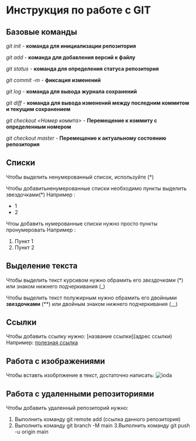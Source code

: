 # Инструкция по работе с GIT

## Базовые команды
*git init* - **команда для инициализации репозитория**

*git add* - **команда для добавления версий к файлу**

*git status* - **команда для определения статуса репозитория**

*git commit -m <message>* - **фиксация изменений**

*git log* - **команда для вывода журнала сохранений**

*git diff* - **команда для вывода изменений между последним коммитом и текущим сохранением**

*git checkout <Номер коммта>* - **Перемещение к коммиту с определенным номером** 

*git checkout master* - **Перемещение к актуальному состоянию репозитория**

## Списки

Чтобы выделить ненумерованный список, используйте (*)

Чтобы добавитьненумерованные списки необходимо пункты выделить звездочками(*)
Например :
* 1
* 2

Чтоы добавить нумерованные списки нужно просто пункты пронумеровать
Например :
1. Пункт 1
2. Пункт 2 

## Выделение текста

Чтобы выделить текст курсивом нужно обрамить его *звездочками* (*) или знаком нижнего подчеркивания (_)

Чтобы выделить текст полужирным нужно обрамить его двойными **звездочками** (**) или двойным знаком нижнего подчеркивания (__)

## Ссылки

Чтобы добавить ссылку нужнo:
[название ссылки](адрес ссылки)
Например:
[полезная ссылка](https://habr.com/ru/post/588801/)

## Работа с изображениями 
Чтобы вставть изобрпжение в текст, достаточно написать:
![ioda](ioda.jpg)
## Работа с удаленными репозиториями
Чтобы добавить удаленный репозиторий нужно:
1. Выполнить команду git remote add (ссылка данного репозитория)
2. Выполнить команду git branch -M main
3.Выполнить команду git push -u origin main

